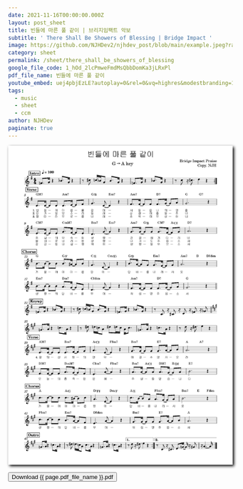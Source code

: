 ```yaml
---
date: 2021-11-16T00:00:00.000Z
layout: post_sheet
title: 빈들에 마른 풀 같이 | 브리지임팩트 악보
subtitle: ' There Shall Be Showers of Blessing | Bridge Impact '
image: https://github.com/NJHDev2/njhdev_post/blob/main/example.jpeg?raw=true
category: sheet
permalink: /sheet/there_shall_be_showers_of_blessing
google_file_code: 1_hOd_2lcPmweFmdMsQbbDomKa3jLRxPl
pdf_file_name: 빈들에 마른 풀 같이
youtube_embed: uej4pbjEzLE?autoplay=0&rel=0&vq=highres&modestbranding=1
tags:
  - music
  - sheet
  - ccm
author: NJHDev
paginate: true
---
```

<img src="https://github.com/NJHDev2/njhdev_post/blob/main/sheet/%EB%B9%88%EB%93%A4%EC%97%90%20%EB%A7%88%EB%A5%B8%20%ED%92%80%20%EA%B0%99%EC%9D%B4.png?raw=true" style="filter: drop-shadow(3px 3px 3px #000)">

<button class="downloadbtn" type="button"
onclick="download()">
<i class="fa fa-cloud-download"></i> Download {{ page.pdf_file_name }}.pdf
</button>
